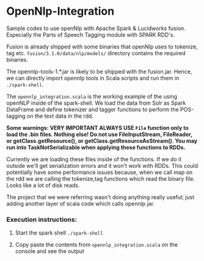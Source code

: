 # OpenNlp-Integration
Sample codes to use openNlp with Apache Spark &amp; Lucidworks fusion. Especially the Parts of Speech Tagging module with SPARK RDD's.

Fusion is already shipped with some binaries that openNlp uses to tokenize, tag etc. ```fusion/3.1.0/data/nlp/models/``` directory contains the required binaries.

The opennlp-tools-1.*.jar is likely to be shipped with the fusion.jar. Hence, we can directly import opennlp tools in Scala scripts and run them in `./spark-shell`.

The `opennlp_integration.scala` is the working example of the using openNLP inside of the spark-shell. We load the data from Solr as Spark DataFrame and define tokenizer and tagger functions to perform the POS-tagging on the text data in the rdd.

**Some warnings: VERY IMPORTANT ALWAYS USE `File` function only to load the .bin files. Nothing else! 
 Do not use FileInputStream, FileReader, or getClass.getResource(), or getClass.getResourceAsStream(). You may run into TaskNotSerializable when applying these functions to RDDs.**
 
Currently we are loading these files inside of the functions. If we do it outside we'll get serialization errors and it won't work with RDDs. This could potentially have some performance issues because, when we call map on the rdd we are calling the tokenize,tag functions which read the binary file. Looks like a lot of disk reads.

The project that we were referring wasn't doing anything really useful; just adding another layer of scala code which calls opennlp jar.

### Execution instructions:
1. Start the spark shell
`./spark-shell`

2. Copy paste the contents from `opennlp_integration.scala` on the console and see the output
